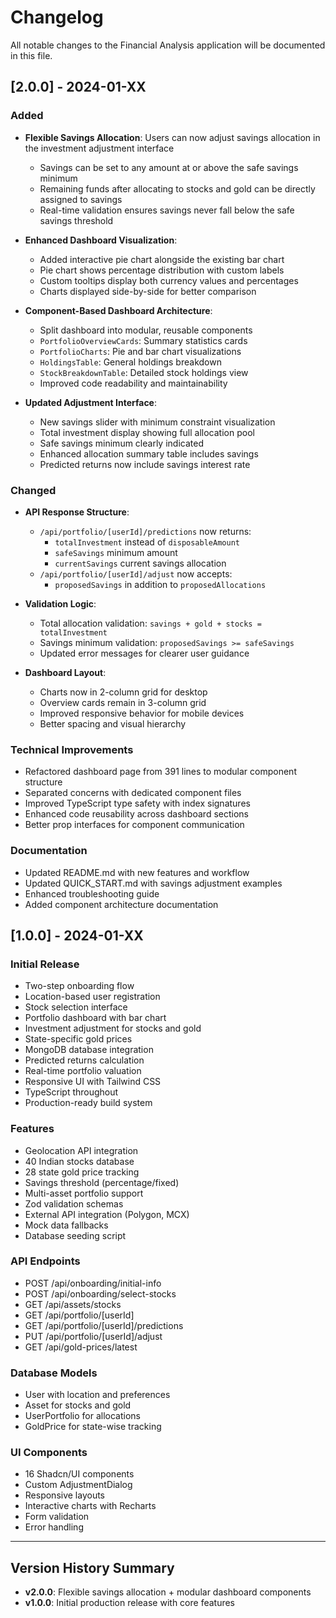 # Changelog

All notable changes to the Financial Analysis application will be documented in this file.

## [2.0.0] - 2024-01-XX

### Added
- **Flexible Savings Allocation**: Users can now adjust savings allocation in the investment adjustment interface
  - Savings can be set to any amount at or above the safe savings minimum
  - Remaining funds after allocating to stocks and gold can be directly assigned to savings
  - Real-time validation ensures savings never fall below the safe savings threshold
  
- **Enhanced Dashboard Visualization**:
  - Added interactive pie chart alongside the existing bar chart
  - Pie chart shows percentage distribution with custom labels
  - Custom tooltips display both currency values and percentages
  - Charts displayed side-by-side for better comparison
  
- **Component-Based Dashboard Architecture**:
  - Split dashboard into modular, reusable components
  - `PortfolioOverviewCards`: Summary statistics cards
  - `PortfolioCharts`: Pie and bar chart visualizations
  - `HoldingsTable`: General holdings breakdown
  - `StockBreakdownTable`: Detailed stock holdings view
  - Improved code readability and maintainability
  
- **Updated Adjustment Interface**:
  - New savings slider with minimum constraint visualization
  - Total investment display showing full allocation pool
  - Safe savings minimum clearly indicated
  - Enhanced allocation summary table includes savings
  - Predicted returns now include savings interest rate

### Changed
- **API Response Structure**:
  - `/api/portfolio/[userId]/predictions` now returns:
    - `totalInvestment` instead of `disposableAmount`
    - `safeSavings` minimum amount
    - `currentSavings` current savings allocation
  - `/api/portfolio/[userId]/adjust` now accepts:
    - `proposedSavings` in addition to `proposedAllocations`
    
- **Validation Logic**:
  - Total allocation validation: `savings + gold + stocks = totalInvestment`
  - Savings minimum validation: `proposedSavings >= safeSavings`
  - Updated error messages for clearer user guidance
  
- **Dashboard Layout**:
  - Charts now in 2-column grid for desktop
  - Overview cards remain in 3-column grid
  - Improved responsive behavior for mobile devices
  - Better spacing and visual hierarchy

### Technical Improvements
- Refactored dashboard page from 391 lines to modular component structure
- Separated concerns with dedicated component files
- Improved TypeScript type safety with index signatures
- Enhanced code reusability across dashboard sections
- Better prop interfaces for component communication

### Documentation
- Updated README.md with new features and workflow
- Updated QUICK_START.md with savings adjustment examples
- Enhanced troubleshooting guide
- Added component architecture documentation

## [1.0.0] - 2024-01-XX

### Initial Release
- Two-step onboarding flow
- Location-based user registration
- Stock selection interface
- Portfolio dashboard with bar chart
- Investment adjustment for stocks and gold
- State-specific gold prices
- MongoDB database integration
- Predicted returns calculation
- Real-time portfolio valuation
- Responsive UI with Tailwind CSS
- TypeScript throughout
- Production-ready build system

### Features
- Geolocation API integration
- 40 Indian stocks database
- 28 state gold price tracking
- Savings threshold (percentage/fixed)
- Multi-asset portfolio support
- Zod validation schemas
- External API integration (Polygon, MCX)
- Mock data fallbacks
- Database seeding script

### API Endpoints
- POST /api/onboarding/initial-info
- POST /api/onboarding/select-stocks
- GET /api/assets/stocks
- GET /api/portfolio/[userId]
- GET /api/portfolio/[userId]/predictions
- PUT /api/portfolio/[userId]/adjust
- GET /api/gold-prices/latest

### Database Models
- User with location and preferences
- Asset for stocks and gold
- UserPortfolio for allocations
- GoldPrice for state-wise tracking

### UI Components
- 16 Shadcn/UI components
- Custom AdjustmentDialog
- Responsive layouts
- Interactive charts with Recharts
- Form validation
- Error handling

---

## Version History Summary

- **v2.0.0**: Flexible savings allocation + modular dashboard components
- **v1.0.0**: Initial production release with core features